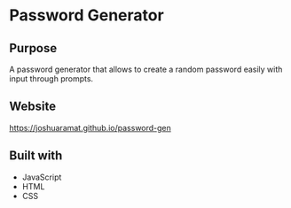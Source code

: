 # Password Generator

## Purpose
A password generator that allows to create a random password easily with input through prompts.

## Website
https://joshuaramat.github.io/password-gen

## Built with
* JavaScript
* HTML
* CSS